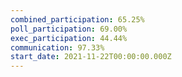 ```yaml
---
combined_participation: 65.25%
poll_participation: 69.00%
exec_participation: 44.44%
communication: 97.33%
start_date: 2021-11-22T00:00:00.000Z
---
```

